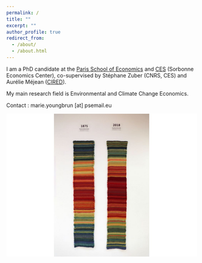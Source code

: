 ```yaml
---
permalink: /
title: ""
excerpt: ""
author_profile: true
redirect_from: 
  - /about/
  - /about.html
---
```


I am a PhD candidate at the [Paris School of Economics](https://www.parisschoolofeconomics.eu) and [CES](http://centredeconomiesorbonne.univ-paris1.fr/) (Sorbonne Economics Center), co-supervised by Stéphane Zuber (CNRS, CES) and Aurélie Méjean ([CIRED](http://www.centre-cired.fr/fr/)).

My main research field is Environmental and Climate Change Economics.


Contact : marie.youngbrun [at] psemail.eu


![](images/image_stripes.png)
